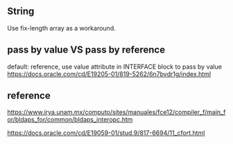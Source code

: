 
## String
Use fix-length array as a workaround.

## pass by value VS pass by reference
default: reference, use value attribute in INTERFACE block to pass by value
https://docs.oracle.com/cd/E19205-01/819-5262/6n7bvdr1g/index.html

## reference

https://www.irya.unam.mx/computo/sites/manuales/fce12/compiler_f/main_for/bldaps_for/common/bldaps_interopc.htm

https://docs.oracle.com/cd/E19059-01/stud.9/817-6694/11_cfort.html